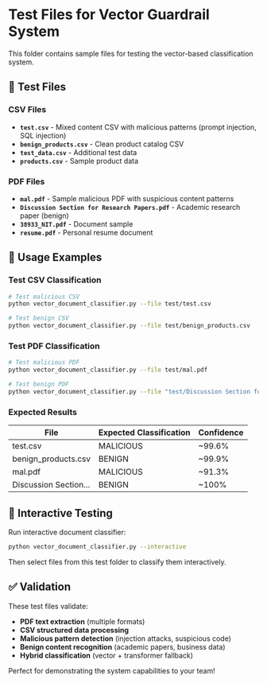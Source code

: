 # Test Files for Vector Guardrail System

This folder contains sample files for testing the vector-based classification system.

## 📁 Test Files

### CSV Files
- **`test.csv`** - Mixed content CSV with malicious patterns (prompt injection, SQL injection)
- **`benign_products.csv`** - Clean product catalog CSV
- **`test_data.csv`** - Additional test data
- **`products.csv`** - Sample product data

### PDF Files  
- **`mal.pdf`** - Sample malicious PDF with suspicious content patterns
- **`Discussion Section for Research Papers.pdf`** - Academic research paper (benign)
- **`38933_NIT.pdf`** - Document sample
- **`resume.pdf`** - Personal resume document

## 🧪 Usage Examples

### Test CSV Classification
```bash
# Test malicious CSV
python vector_document_classifier.py --file test/test.csv

# Test benign CSV  
python vector_document_classifier.py --file test/benign_products.csv
```

### Test PDF Classification
```bash
# Test malicious PDF
python vector_document_classifier.py --file test/mal.pdf

# Test benign PDF
python vector_document_classifier.py --file "test/Discussion Section for Research Papers.pdf"
```

### Expected Results

| File | Expected Classification | Confidence |
|------|------------------------|------------|
| test.csv | MALICIOUS | ~99.6% |
| benign_products.csv | BENIGN | ~99.9% |
| mal.pdf | MALICIOUS | ~91.3% |
| Discussion Section... | BENIGN | ~100% |

## 🔧 Interactive Testing

Run interactive document classifier:
```bash
python vector_document_classifier.py --interactive
```

Then select files from this test folder to classify them interactively.

## ✅ Validation

These test files validate:
- **PDF text extraction** (multiple formats)
- **CSV structured data processing**
- **Malicious pattern detection** (injection attacks, suspicious code)
- **Benign content recognition** (academic papers, business data)
- **Hybrid classification** (vector + transformer fallback)

Perfect for demonstrating the system capabilities to your team!
